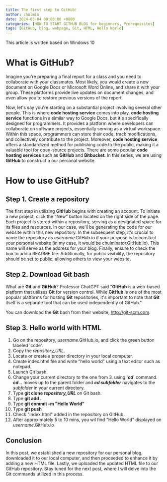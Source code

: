 ```yaml
---
title: The first step to GitHub!
author: chulmin
date: 2024-03-04 00:00:00 +0800
categories: [HOW TO START GITHUB BLOG for beginners, Prerequisites]
tags: [GitHub, blog, webpage, Git, HTML, Hello World]
---
```


This article is written based on Windows 10

# What is **GitHub**?

Imagine you're preparing a final report for a class and you need to collaborate with your classmates. Most likely, you would create a new document on Google Docs or Microsoft Word Online, and share it with your group. These platforms provide live updates on document changes, and even allow you to restore previous versions of the report.

Now, let's say you're starting on a substantial project involving several other people. This is where **code hosting service** comes into play. **code hosting service** functions in a similar way to Google Docs, but it's specifically designed for programmers. It provides a platform where developers can collaborate on software projects, essentially serving as a virtual workspace. Within this space, programmers can store their code, track modifications, and collectively contribute to the project. Moreover, **code hosting service** offers a standardized method for publishing code to the public, making it a valuable tool for open-source projects. There are some popular **code hosting services** such as **GitHub** and **Bitbucket**. In this series, we are using **GitHub** to construct a our personal website. 


# How to use **GitHub**?
## Step 1. Create a repository 
The first step in utilizing **GitHub** begins with creating an account. To initiate a new project, click the "New" button located on the right side of the page. Each project is stored within a repository, serving as a designated space for its files and resources. In our case, we'll be generating the code for our website within this new repository. In the subsequent step, it's crucial to name the repository as _username_.GitHub.io if your purpose is to constuct your personal website (in my case, it would be chulminator.GitHub.io). This name will serve as the address for your blog. Finally, ensure to check the box to add a README file. Additionally, for public visibility, the repository should be set to public, allowing others to view your website.


## Step 2. Download Git bash
What are **Git** and **GitHub**?
Professor ChatGPT said
"**GitHub** is a web-based platform that utilizes **Git** for version control. While **GitHub** is one of the most popular platforms for hosting **Git** repositories, it's important to note that **Git** itself is a separate tool that can be used independently of GitHub."

You can download the **Git** bash from their website, <http://git-scm.com>. 



## Step 3. Hello world with HTML
1. Go on the repository, _username_.GitHub.io, and click the green button labeled 'code'. 
2. Copy the _repository_URL_. 
3. Locate or create a proper directory in your local computer. 
4. Create index.html file and write "hello world" using a text editor such as notepad.
5. Launch Git bash.
6. Change your current directory to the one from 3. using '**_cd_**' command. **_cd .._** moves up to the parent folder and **_cd subfolder_** navigates to the _subfolder_ in your current directory.
7. Type **git clone _repository_URL_** on Git bash.
8. Type **git add .**
9. Type **git commit -m "Hello World"**
10. Type **git push**
11. Check "index.html" added in the repository on GitHub.
11. After approximately 5 to 10 mins, you wil find "Hello World" displayed on _username_.GitHub.io

## Conclusion

In this post, we established a new repository for our personal blog, downloaded it to our local computer, and then proceeded to enhance it by adding a new HTML file. Lastly, we uploaded the updated HTML file to our GitHub repository. Stay tuned for the next post, where I will delve into the Git commands utilized in this process.

